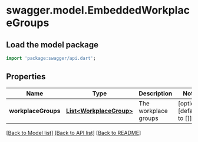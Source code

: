 # swagger.model.EmbeddedWorkplaceGroups

## Load the model package
```dart
import 'package:swagger/api.dart';
```

## Properties
Name | Type | Description | Notes
------------ | ------------- | ------------- | -------------
**workplaceGroups** | [**List&lt;WorkplaceGroup&gt;**](WorkplaceGroup.md) | The workplace groups | [optional] [default to []]

[[Back to Model list]](../README.md#documentation-for-models) [[Back to API list]](../README.md#documentation-for-api-endpoints) [[Back to README]](../README.md)

